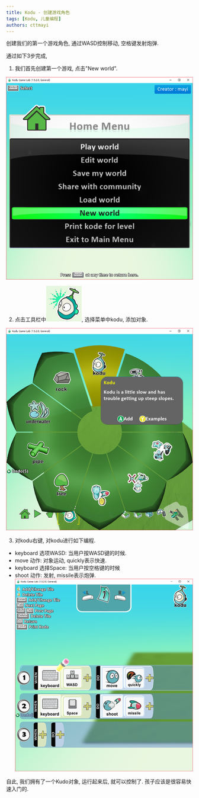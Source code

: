 ```yaml
---
title: Kodu - 创建游戏角色
tags: [Kodu, 儿童编程]
authors: cttmayi
---
```


创建我们的第一个游戏角色, 通过WASD控制移动, 空格键发射炮弹.

通过如下3步完成, 

1. 我们首先创建第一个游戏, 点击"New world".

![image](./image-52e07b22.png)

2. 点击工具栏中![image](./image-d9491298.png), 选择菜单中kodu, 添加对象.

![image](./image-1ae1f6f1.png)

3. 对kodu右键, 对kodu进行如下编程.
- keyboard 选项WASD: 当用户按WASD键的时候.
- move 动作: 对象运动, quickly表示快速.
- keyboard 选择Space: 当用户按空格键的时候
- shoot 动作: 发射, missile表示炮弹.
![image](./image-8c952dbc.png)

自此, 我们拥有了一个Kudo对象, 运行起来后, 就可以控制了. 孩子应该是很容易快速入门的.
